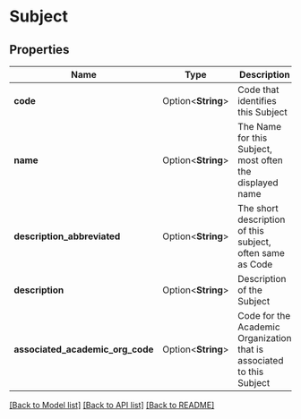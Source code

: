 # Subject

## Properties

Name | Type | Description | Notes
------------ | ------------- | ------------- | -------------
**code** | Option<**String**> | Code that identifies this Subject | [optional]
**name** | Option<**String**> | The Name for this Subject, most often the displayed name | [optional]
**description_abbreviated** | Option<**String**> | The short description of this subject, often same as Code | [optional]
**description** | Option<**String**> | Description of the Subject | [optional]
**associated_academic_org_code** | Option<**String**> | Code for the Academic Organization that is associated to this Subject | [optional]

[[Back to Model list]](../README.md#documentation-for-models) [[Back to API list]](../README.md#documentation-for-api-endpoints) [[Back to README]](../README.md)


